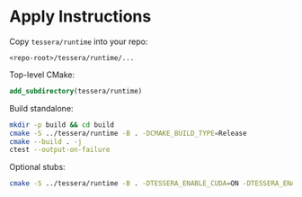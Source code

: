 # Apply Instructions

Copy `tessera/runtime` into your repo:

```
<repo-root>/tessera/runtime/...
```

Top-level CMake:
```cmake
add_subdirectory(tessera/runtime)
```

Build standalone:
```bash
mkdir -p build && cd build
cmake -S ../tessera/runtime -B . -DCMAKE_BUILD_TYPE=Release
cmake --build . -j
ctest --output-on-failure
```

Optional stubs:
```bash
cmake -S ../tessera/runtime -B . -DTESSERA_ENABLE_CUDA=ON -DTESSERA_ENABLE_HIP=ON
```

